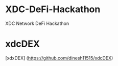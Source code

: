 # XDC-DeFi-Hackathon
XDC Network DeFi Hackathon

# xdcDEX
[xdxDEX] (https://github.com/dinesh11515/xdcDEX)
